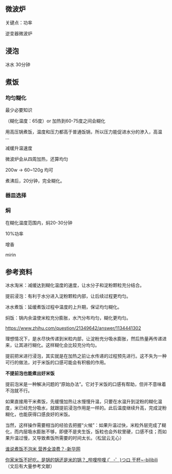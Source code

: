 ## 微波炉
关键点：功率

逆变器微波炉

## 浸泡
冰水 30分钟
## 煮饭
### 均匀糊化
最少必要知识 

（糊化温度：65度）or 加热到60-75度之间会糊化

用高压锅煮饭，温度和压力都高于普通饭锅，所以压力能促进水分的渗入，高温 ...

减缓升温速度

微波炉会从四周加热，还算均匀

200w -> 60~120g 均可

煮沸后，20分钟，完全糊化。

### 器皿选择

### 焖

在糊化温度范围内，焖20-30分钟

10%功率

增香

mirin

## 参考资料
冰水淘米：减缓达到糊化温度的速度，让水分子和淀粉颗粒充分结合。

提前浸泡：有利于水分进入淀粉颗粒内部，让后续过程更均匀。 

冰水煮饭：延缓煮饭过程中温度的上升期，保证均匀糊化。 

焖饭：锅内余温使米粒充分膨胀，水汽分布均匀，糊化更均匀。

https://www.zhihu.com/question/21349642/answer/1134441302

理想情况下，是水尽快传递到米粒内部，让淀粉充分吸水膨胀，然后热量再传递进来，让其进行糊化。这样糊化会比较充分均匀。

提前把米进行浸泡，其实就是在加热之前让水传递的过程预先进行。这不失为一种可行的做法，对于米饭的口感可能会有积极的作用。

**不提前泡也能煮出好米饭**

提前泡米是一种解决问题的“原始办法”。它对于米饭的口感有帮助，但并不意味着不泡就不行。

如果直接用干米煮饭，先缓慢加热让水慢慢升温，只要在水温升到淀粉的糊化温度，米已经充分吸水，就跟提前浸泡作用是一样的。此后温度继续升高，完成淀粉糊化，也能获得口感良好的米饭。

当然，这样操作需要相当的经验去把握“火候”：如果升温过快，米粒外层完成了糊化，而内层吸水膨胀不够，即便不是夹生饭，饭粒也会外软里硬，口感不佳；而如果升温过慢，又导致煮饭所需要的时间太长。（松鼠云无心）

[谁说煮饭不泡米 营养全浪费？-新华网](http://m.xinhuanet.com/food/2018-10/17/c_1123569955.htm)

[你家米饭不好吃，是锅的锅还是米的锅？_哔哩哔哩 (゜-゜)つロ 干杯~-bilibili](https://www.bilibili.com/video/BV1xy4y167cv?from=search&seid=45845820686882200) （文后有大量参考文献）

